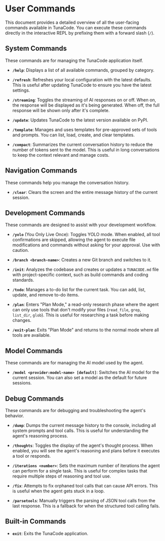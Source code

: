 # User Commands

This document provides a detailed overview of all the user-facing commands available in TunaCode. You can execute these commands directly in the interactive REPL by prefixing them with a forward slash (`/`).

## System Commands

These commands are for managing the TunaCode application itself.

- **`/help`**: Displays a list of all available commands, grouped by category.

- **`/refresh`**: Refreshes your local configuration with the latest defaults. This is useful after updating TunaCode to ensure you have the latest settings.

- **`/streaming`**: Toggles the streaming of AI responses on or off. When on, the response will be displayed as it's being generated. When off, the full response will be shown only after it's complete.

- **`/update`**: Updates TunaCode to the latest version available on PyPI.

- **`/template`**: Manages and uses templates for pre-approved sets of tools and prompts. You can list, load, create, and clear templates.

- **`/compact`**: Summarizes the current conversation history to reduce the number of tokens sent to the model. This is useful in long conversations to keep the context relevant and manage costs.

## Navigation Commands

These commands help you manage the conversation history.

- **`/clear`**: Clears the screen and the entire message history of the current session.

## Development Commands

These commands are designed to assist with your development workflow.

- **`/yolo`** (You Only Live Once): Toggles YOLO mode. When enabled, all tool confirmations are skipped, allowing the agent to execute file modifications and commands without asking for your approval. Use with caution.

- **`/branch <branch-name>`**: Creates a new Git branch and switches to it.

- **`/init`**: Analyzes the codebase and creates or updates a `TUNACODE.md` file with project-specific context, such as build commands and coding standards.
- **`/todo`**: Manages a to-do list for the current task. You can add, list, update, and remove to-do items.

- **`/plan`**: Enters "Plan Mode," a read-only research phase where the agent can only use tools that don't modify your files (`read_file`, `grep`, `list_dir`, `glob`). This is useful for researching a task before making changes.

- **`/exit-plan`**: Exits "Plan Mode" and returns to the normal mode where all tools are available.

## Model Commands

These commands are for managing the AI model used by the agent.

- **`/model <provider:model-name> [default]`**: Switches the AI model for the current session. You can also set a model as the default for future sessions.

## Debug Commands

These commands are for debugging and troubleshooting the agent's behavior.

- **`/dump`**: Dumps the current message history to the console, including all system prompts and tool calls. This is useful for understanding the agent's reasoning process.

- **`/thoughts`**: Toggles the display of the agent's thought process. When enabled, you will see the agent's reasoning and plans before it executes a tool or responds.

- **`/iterations <number>`**: Sets the maximum number of iterations the agent can perform for a single task. This is useful for complex tasks that require multiple steps of reasoning and tool use.

- **`/fix`**: Attempts to fix orphaned tool calls that can cause API errors. This is useful when the agent gets stuck in a loop.

- **`/parsetools`**: Manually triggers the parsing of JSON tool calls from the last response. This is a fallback for when the structured tool calling fails.

## Built-in Commands

- **`exit`**: Exits the TunaCode application.
